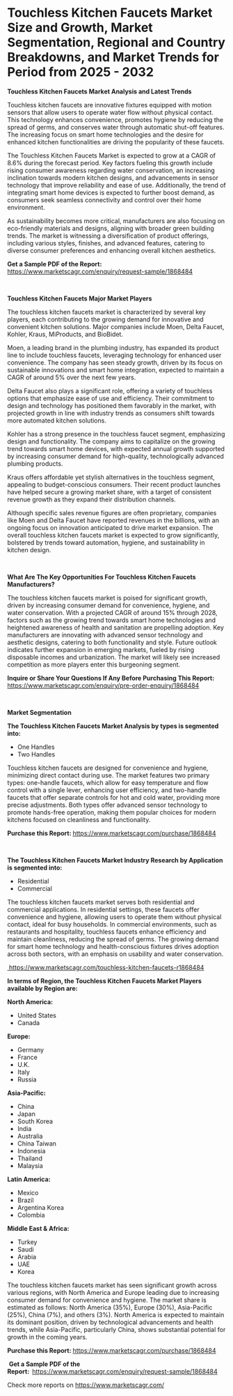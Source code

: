 <p><h1>Touchless Kitchen Faucets Market Size and Growth, Market Segmentation, Regional and Country Breakdowns, and Market Trends for Period from 2025 -  2032</h1></p><p><strong>Touchless Kitchen Faucets Market Analysis and Latest Trends</strong></p>
<p><p>Touchless kitchen faucets are innovative fixtures equipped with motion sensors that allow users to operate water flow without physical contact. This technology enhances convenience, promotes hygiene by reducing the spread of germs, and conserves water through automatic shut-off features. The increasing focus on smart home technologies and the desire for enhanced kitchen functionalities are driving the popularity of these faucets.</p><p>The Touchless Kitchen Faucets Market is expected to grow at a CAGR of 8.6% during the forecast period. Key factors fueling this growth include rising consumer awareness regarding water conservation, an increasing inclination towards modern kitchen designs, and advancements in sensor technology that improve reliability and ease of use. Additionally, the trend of integrating smart home devices is expected to further boost demand, as consumers seek seamless connectivity and control over their home environment.</p><p>As sustainability becomes more critical, manufacturers are also focusing on eco-friendly materials and designs, aligning with broader green building trends. The market is witnessing a diversification of product offerings, including various styles, finishes, and advanced features, catering to diverse consumer preferences and enhancing overall kitchen aesthetics.</p></p>
<p><strong>Get a Sample PDF of the Report:&nbsp;</strong> <a href="https://www.marketscagr.com/enquiry/request-sample/1868484?utm_campaign=2648&utm_medium=2&utm_source=Github&utm_content=ia&utm_term=04042025&utm_id=touchless-kitchen-faucets">https://www.marketscagr.com/enquiry/request-sample/1868484</a></p>
<p>&nbsp;</p>
<p><strong>Touchless Kitchen Faucets Major Market Players</strong></p>
<p><p>The touchless kitchen faucets market is characterized by several key players, each contributing to the growing demand for innovative and convenient kitchen solutions. Major companies include Moen, Delta Faucet, Kohler, Kraus, MiProducts, and BioBidet.</p><p>Moen, a leading brand in the plumbing industry, has expanded its product line to include touchless faucets, leveraging technology for enhanced user convenience. The company has seen steady growth, driven by its focus on sustainable innovations and smart home integration, expected to maintain a CAGR of around 5% over the next few years.</p><p>Delta Faucet also plays a significant role, offering a variety of touchless options that emphasize ease of use and efficiency. Their commitment to design and technology has positioned them favorably in the market, with projected growth in line with industry trends as consumers shift towards more automated kitchen solutions.</p><p>Kohler has a strong presence in the touchless faucet segment, emphasizing design and functionality. The company aims to capitalize on the growing trend towards smart home devices, with expected annual growth supported by increasing consumer demand for high-quality, technologically advanced plumbing products.</p><p>Kraus offers affordable yet stylish alternatives in the touchless segment, appealing to budget-conscious consumers. Their recent product launches have helped secure a growing market share, with a target of consistent revenue growth as they expand their distribution channels.</p><p>Although specific sales revenue figures are often proprietary, companies like Moen and Delta Faucet have reported revenues in the billions, with an ongoing focus on innovation anticipated to drive market expansion. The overall touchless kitchen faucets market is expected to grow significantly, bolstered by trends toward automation, hygiene, and sustainability in kitchen design.</p></p>
<p>&nbsp;</p>
<p><strong>What Are The Key Opportunities For Touchless Kitchen Faucets Manufacturers?</strong></p>
<p><p>The touchless kitchen faucets market is poised for significant growth, driven by increasing consumer demand for convenience, hygiene, and water conservation. With a projected CAGR of around 15% through 2028, factors such as the growing trend towards smart home technologies and heightened awareness of health and sanitation are propelling adoption. Key manufacturers are innovating with advanced sensor technology and aesthetic designs, catering to both functionality and style. Future outlook indicates further expansion in emerging markets, fueled by rising disposable incomes and urbanization. The market will likely see increased competition as more players enter this burgeoning segment.</p></p>
<p><strong>Inquire or Share Your Questions If Any Before Purchasing This Report:</strong> <a href="https://www.marketscagr.com/enquiry/pre-order-enquiry/1868484?utm_campaign=2648&utm_medium=2&utm_source=Github&utm_content=ia&utm_term=04042025&utm_id=touchless-kitchen-faucets">https://www.marketscagr.com/enquiry/pre-order-enquiry/1868484</a></p>
<p>&nbsp;</p>
<p><strong>Market Segmentation</strong></p>
<p><strong>The Touchless Kitchen Faucets Market Analysis by types is segmented into:</strong></p>
<p><ul><li>One Handles</li><li>Two Handles</li></ul></p>
<p><p>Touchless kitchen faucets are designed for convenience and hygiene, minimizing direct contact during use. The market features two primary types: one-handle faucets, which allow for easy temperature and flow control with a single lever, enhancing user efficiency, and two-handle faucets that offer separate controls for hot and cold water, providing more precise adjustments. Both types offer advanced sensor technology to promote hands-free operation, making them popular choices for modern kitchens focused on cleanliness and functionality.</p></p>
<p><strong>Purchase this Report:&nbsp;</strong><a href="https://www.marketscagr.com/purchase/1868484?utm_campaign=2648&utm_medium=2&utm_source=Github&utm_content=ia&utm_term=04042025&utm_id=touchless-kitchen-faucets">https://www.marketscagr.com/purchase/1868484</a></p>
<p>&nbsp;</p>
<p><strong>The Touchless Kitchen Faucets Market Industry Research by Application is segmented into:</strong></p>
<p><ul><li>Residential</li><li>Commercial</li></ul></p>
<p><p>The touchless kitchen faucets market serves both residential and commercial applications. In residential settings, these faucets offer convenience and hygiene, allowing users to operate them without physical contact, ideal for busy households. In commercial environments, such as restaurants and hospitality, touchless faucets enhance efficiency and maintain cleanliness, reducing the spread of germs. The growing demand for smart home technology and health-conscious fixtures drives adoption across both sectors, with an emphasis on usability and water conservation.</p></p>
<p><a href="https://www.marketscagr.com/touchless-kitchen-faucets-r1868484?utm_campaign=2648&utm_medium=2&utm_source=Github&utm_content=ia&utm_term=04042025&utm_id=touchless-kitchen-faucets">&nbsp;https://www.marketscagr.com/touchless-kitchen-faucets-r1868484</a></p>
<p><strong>In terms of Region, the Touchless Kitchen Faucets Market Players available by Region are:</strong></p>
<p>
    <p> <strong> North America: </strong>
        <ul>
            <li>United States</li>
            <li>Canada</li>
        </ul>
        </p> 
    <p> <strong> Europe: </strong>
        <ul>
            <li>Germany</li>
            <li>France</li>
            <li>U.K.</li>
            <li>Italy</li>
            <li>Russia</li>
        </ul>
        </p> 
    <p> <strong> Asia-Pacific: </strong>
        <ul>
            <li>China</li>
            <li>Japan</li>
            <li>South Korea</li>
            <li>India</li>
            <li>Australia</li>
            <li>China Taiwan</li>
            <li>Indonesia</li>
            <li>Thailand</li>
            <li>Malaysia</li>
        </ul>
        </p> 
    <p> <strong> Latin America: </strong>
        <ul>
            <li>Mexico</li>
            <li>Brazil</li>
            <li>Argentina Korea</li>
            <li>Colombia</li>
        </ul>
        </p> 
    <p> <strong> Middle East & Africa: </strong>
        <ul>
            <li>Turkey</li>
            <li>Saudi</li>
            <li>Arabia</li>
            <li>UAE</li>
            <li>Korea</li>
        </ul>
    </p>
    </p>
<p><p>The touchless kitchen faucets market has seen significant growth across various regions, with North America and Europe leading due to increasing consumer demand for convenience and hygiene. The market share is estimated as follows: North America (35%), Europe (30%), Asia-Pacific (25%), China (7%), and others (3%). North America is expected to maintain its dominant position, driven by technological advancements and health trends, while Asia-Pacific, particularly China, shows substantial potential for growth in the coming years.</p></p>
<p><strong>Purchase this Report: </strong><a href="https://www.marketscagr.com/purchase/1868484?utm_campaign=2648&utm_medium=2&utm_source=Github&utm_content=ia&utm_term=04042025&utm_id=touchless-kitchen-faucets">https://www.marketscagr.com/purchase/1868484</a></p>
<p>&nbsp;<strong>Get a Sample PDF of the Report:&nbsp;&nbsp;</strong><a href="https://www.marketscagr.com/enquiry/request-sample/1868484?utm_campaign=2648&utm_medium=2&utm_source=Github&utm_content=ia&utm_term=04042025&utm_id=touchless-kitchen-faucets">https://www.marketscagr.com/enquiry/request-sample/1868484</a></p>
<p><strong></strong></p>
<p>Check more reports on <a href="https://www.marketscagr.com/?utm_campaign=2648&utm_medium=2&utm_source=Github&utm_content=ia&utm_term=04042025&utm_id=touchless-kitchen-faucets">https://www.marketscagr.com/</a></p>